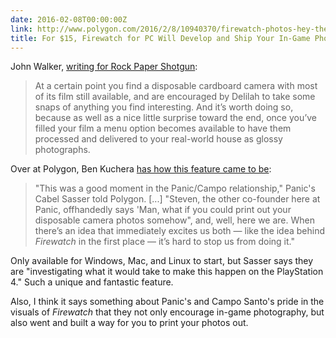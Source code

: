 ```yaml
---
date: 2016-02-08T00:00:00Z
link: http://www.polygon.com/2016/2/8/10940370/firewatch-photos-hey-there-delilah
title: For $15, Firewatch for PC Will Develop and Ship Your In-Game Photos
---
```


John Walker, [writing for Rock Paper Shotgun][rps]: 

> At a certain point you find a disposable cardboard camera with most of its film still available, and are encouraged by Delilah to take some snaps of anything you find interesting. And it’s worth doing so, because as well as a nice little surprise toward the end, once you’ve filled your film a menu option becomes available to have them processed and delivered to your real-world house as glossy photographs. 

Over at Polygon, Ben Kuchera [has how this feature came to be][polygon]: 

> "This was a good moment in the Panic/Campo relationship," Panic's Cabel Sasser told Polygon. [...] "Steven, the other co-founder here at Panic, offhandedly says 'Man, what if you could print out your disposable camera photos somehow", and, well, here we are. When there’s an idea that immediately excites us both — like the idea behind _Firewatch_ in the first place — it’s hard to stop us from doing it." 

Only available for Windows, Mac, and Linux to start, but Sasser says they are "investigating what it would take to make this happen on the PlayStation 4." Such a unique and fantastic feature. 

Also, I think it says something about Panic's and Campo Santo's pride in the visuals of _Firewatch_ that they not only encourage in-game photography, but also went and built a way for you to print your photos out. 

[rps]: https://www.rockpapershotgun.com/2016/02/08/wot-i-think-firewatch/
[polygon]: http://www.polygon.com/2016/2/8/10940370/firewatch-photos-hey-there-delilah